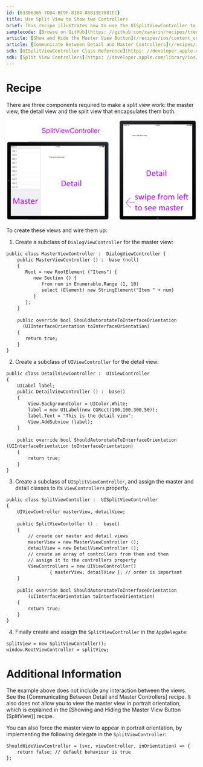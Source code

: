 ```yaml
---
id: {63306365-7DD4-BC9F-8104-88813E7081EC}  
title: Use Split View to Show two Controllers  
brief: This recipe illustrates how to use the UISplitViewController to display two view controllers with a master-detail relationship. This controller can only be used on the iPad.  
samplecode: [Browse on GitHub](https: //github.com/xamarin/recipes/tree/master/ios/content_controls/split_view/use_split_view_to_show_two_controllers)  
article: [Show and Hide the Master View Button](/recipes/ios/content_controls/split_view/show_and_hide_the_master_view_button)  
article: [Communicate Between Detail and Master Controllers](/recipes/ios/content_controls/split_view/communicate_between_master_and_detail_controllers)  
sdk: [UISplitViewController Class Reference](https: //developer.apple.com/library/ios/#documentation/UIKit/Reference/UISplitViewController_class/Reference/Reference.html)  
sdk: [Split View Controllers](https: //developer.apple.com/library/ios/#documentation/WindowsViews/Conceptual/ViewControllerCatalog/Chapters/SplitViewControllers.html)  
---
```


<a name="Recipe" class="injected"></a>


# Recipe

There are three components required to make a split view work:  the master
view, the detail view and the split view that encapsulates them both.

 [ ![](Images/Picture_1.png)](Images/Picture_1.png)

To create these views and wire them up: 

<ol>
  <li>Create a subclass of <code>DialogViewController</code> for the master view: </li>
</ol>


```
public class MasterViewController :  DialogViewController {
    public MasterViewController () :  base (null)
    {
       Root = new RootElement ("Items") {
          new Section () {
             from num in Enumerable.Range (1, 10)
             select (Element) new StringElement("Item " + num)
          }  
       };
    }

    public override bool ShouldAutorotateToInterfaceOrientation
      (UIInterfaceOrientation toInterfaceOrientation)
    {
       return true;
    }
}
```

<ol start="2">
  <li>Create a subclass of <code>UIViewController</code> for the detail view: </li>
</ol>


```
public class DetailViewController :  UIViewController
{
    UILabel label;
    public DetailViewController () :  base()
    {
        View.BackgroundColor = UIColor.White;
        label = new UILabel(new CGRect(100,100,300,50));
        label.Text = "This is the detail view";
        View.AddSubview (label);
    }

    public override bool ShouldAutorotateToInterfaceOrientation (UIInterfaceOrientation toInterfaceOrientation)
    {
        return true;
    }
}
```

<ol start="3">
  <li>Create a subclass of <code>UISplitViewController</code>, and assign the master and detail classes to its <code>ViewControllers</code> property.</li>
</ol>


```
public class SplitViewContoller :  UISplitViewController
{
    UIViewController masterView, detailView;

    public SplitViewContoller () :  base()
    {
        // create our master and detail views
        masterView = new MasterViewController ();
        detailView = new DetailViewController ();
        // create an array of controllers from them and then
        // assign it to the controllers property
        ViewControllers = new UIViewController[]
                { masterView, detailView }; // order is important
    }

    public override bool ShouldAutorotateToInterfaceOrientation
        (UIInterfaceOrientation toInterfaceOrientation)
    {
        return true;
    }
}
```

<ol start="4">
  <li>Finally create and assign the <code>SplitViewController</code> in the <code>AppDelegate</code>: </li>
</ol>


```
splitView = new SplitViewContoller();
window.RootViewController = splitView;
```

 <a name="Additional_Information" class="injected"></a>


# Additional Information

The example above does not include any interaction between the views. See the
[Communicating Between Detail and Master Controllers] recipe. It also does not
allow you to view the master view in portrait orientation, which is explained in
the [Showing and Hiding the Master View Button (SplitView)] recipe.

You can also force the master view to appear in portrait
orientation, by implementing the following delegate in the
`SplitViewController`: 

```
ShouldHideViewController = (svc, viewController, inOrientation) => {
    return false; // default behaviour is true
};
```





 &nbsp;
